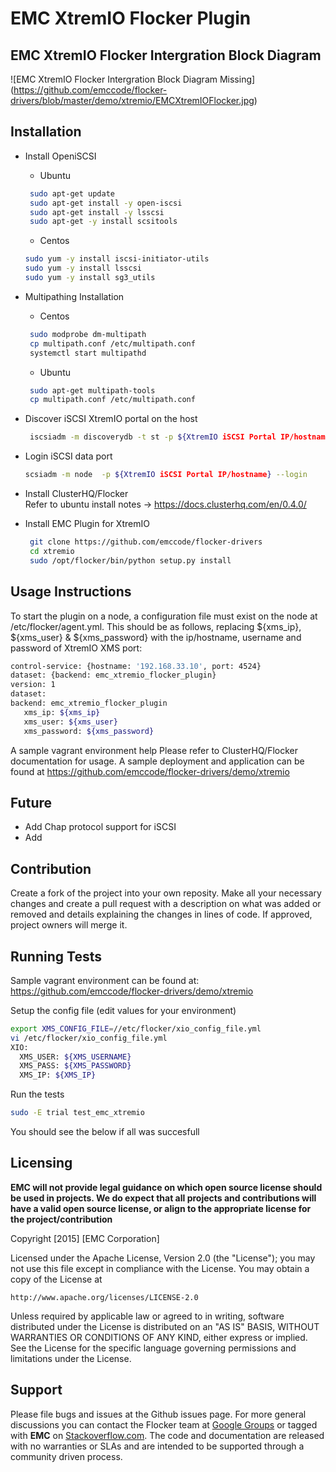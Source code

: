EMC XtremIO Flocker Plugin
======================

## EMC XtremIO Flocker Intergration Block Diagram
![EMC XtremIO Flocker Intergration Block Diagram Missing]
(https://github.com/emccode/flocker-drivers/blob/master/demo/xtremio/EMCXtremIOFlocker.jpg)
## Installation
- Install OpeniSCSI
    * Ubuntu<br>
   ```bash
    sudo apt-get update
    sudo apt-get install -y open-iscsi
    sudo apt-get install -y lsscsi
    sudo apt-get -y install scsitools
    ```
    * Centos<br>
    ```bash
    sudo yum -y install iscsi-initiator-utils
    sudo yum -y install lsscsi
    sudo yum -y install sg3_utils
    ```
- Multipathing Installation
    * Centos<br>
   ```bash
    sudo modprobe dm-multipath
    cp multipath.conf /etc/multipath.conf
    systemctl start multipathd
   ```
    * Ubuntu<br>
   ```bash
    sudo apt-get multipath-tools
    cp multipath.conf /etc/multipath.conf
   ```
- Discover iSCSI XtremIO portal on the host<br>
   ```bash
    iscsiadm -m discoverydb -t st -p ${XtremIO iSCSI Portal IP/hostname}:3260 --discover
    ```
- Login iSCSI data port<br>
   ```bash
   scsiadm -m node  -p ${XtremIO iSCSI Portal IP/hostname} --login
   ```
- Install ClusterHQ/Flocker<br>
Refer to ubuntu install notes -> https://docs.clusterhq.com/en/0.4.0/
- Install EMC Plugin for XtremIO

   ```bash
    git clone https://github.com/emccode/flocker-drivers
    cd xtremio
    sudo /opt/flocker/bin/python setup.py install
    ```

## Usage Instructions
To start the plugin on a node, a configuration file must exist on the node at /etc/flocker/agent.yml. This should be as follows, replacing ${xms_ip}, ${xms_user} & ${xms_password} with the ip/hostname, username and password of XtremIO XMS port:
```bash
control-service: {hostname: '192.168.33.10', port: 4524}
dataset: {backend: emc_xtremio_flocker_plugin}
version: 1
dataset:
backend: emc_xtremio_flocker_plugin
   xms_ip: ${xms_ip}
   xms_user: ${xms_user}
   xms_password: ${xms_password}
```
A sample vagrant environment help
Please refer to ClusterHQ/Flocker documentation for usage. A sample deployment and application can be found at https://github.com/emccode/flocker-drivers/demo/xtremio

## Future
- Add Chap protocol support for iSCSI
- Add

## Contribution
Create a fork of the project into your own reposity. Make all your necessary changes and create a pull request with a description on what was added or removed and details explaining the changes in lines of code. If approved, project owners will merge it.

## Running Tests

Sample vagrant environment can be found at: https://github.com/emccode/flocker-drivers/demo/xtremio

Setup the config file (edit values for your environment)
```bash
export XMS_CONFIG_FILE=//etc/flocker/xio_config_file.yml
vi /etc/flocker/xio_config_file.yml
XIO:
  XMS_USER: ${XMS_USERNAME}
  XMS_PASS: ${XMS_PASSWORD}
  XMS_IP: ${XMS_IP}
```
Run the tests
```bash
sudo -E trial test_emc_xtremio
```
You should see the below if all was succesfull

Licensing
---------
**EMC will not provide legal guidance on which open source license should be used in projects. We do expect that all projects and contributions will have a valid open source license, or align to the appropriate license for the project/contribution**

Copyright [2015] [EMC Corporation]

Licensed under the Apache License, Version 2.0 (the "License");
you may not use this file except in compliance with the License.
You may obtain a copy of the License at

    http://www.apache.org/licenses/LICENSE-2.0

Unless required by applicable law or agreed to in writing, software
distributed under the License is distributed on an "AS IS" BASIS,
WITHOUT WARRANTIES OR CONDITIONS OF ANY KIND, either express or implied.
See the License for the specific language governing permissions and
limitations under the License.

Support
-------
Please file bugs and issues at the Github issues page. For more general discussions you can contact the Flocker team at <a href="https://groups.google.com/forum/#!forum/flocker-users">Google Groups</a> or tagged with **EMC** on <a href="https://stackoverflow.com">Stackoverflow.com</a>. The code and documentation are released with no warranties or SLAs and are intended to be supported through a community driven process.
